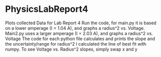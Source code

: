 # PhysicsLabReport4
Plots collected Data for Lab Report 4
Run the code, for main.py it is based on a lower amperage (I = 1.04 A), and graphs a radius^2 vs. Voltage. 
Main2.py uses a larger amperage (I = 2.03 A), and graphs a radius^2 vs. Voltage
The code for each python file calculates and prints the slope and the uncertainty/range for radius^2
I calculated the line of best fit with numpy.
To see Voltage vs. Radius^2 slopes, simply swap x and y

